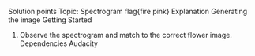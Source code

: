 Solution
points
Topic: 
Spectrogram
flag{fire pink}
Explanation
Generating the image
Getting Started
1. Observe the spectrogram and match to the correct flower image.
Dependencies
Audacity